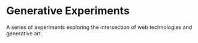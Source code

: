 # Generative Experiments

A series of experiments exploring the intersection of web technologies and generative art.

